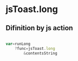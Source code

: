# jsToast.long

## Difinition by js action

```js.js

var=runLong
	?func=jsToast.long
		&contentsString
```



